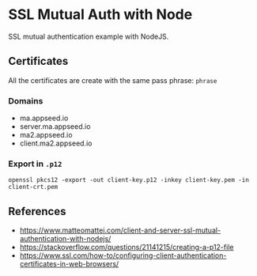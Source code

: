 
# SSL Mutual Auth with Node
SSL mutual authentication example with NodeJS.

## Certificates
All the certificates are create with the same pass phrase: `phrase`

### Domains

* ma.appseed.io
* server.ma.appseed.io
* ma2.appseed.io
* client.ma2.appseed.io

### Export in `.p12` 
```
openssl pkcs12 -export -out client-key.p12 -inkey client-key.pem -in client-crt.pem
```

## References
* https://www.matteomattei.com/client-and-server-ssl-mutual-authentication-with-nodejs/
* https://stackoverflow.com/questions/21141215/creating-a-p12-file
* https://www.ssl.com/how-to/configuring-client-authentication-certificates-in-web-browsers/

